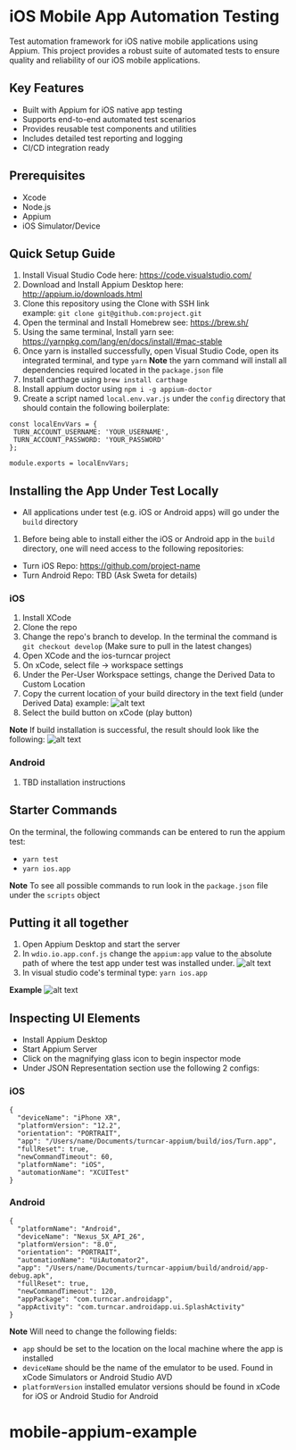 # iOS Mobile App Automation Testing

Test automation framework for iOS native mobile applications using Appium. This project provides a robust suite of automated tests to ensure quality and reliability of our iOS mobile applications.

## Key Features
- Built with Appium for iOS native app testing
- Supports end-to-end automated test scenarios
- Provides reusable test components and utilities
- Includes detailed test reporting and logging
- CI/CD integration ready

## Prerequisites
- Xcode
- Node.js
- Appium
- iOS Simulator/Device

## Quick Setup Guide
1. Install Visual Studio Code here: https://code.visualstudio.com/
2. Download and Install Appium Desktop here: http://appium.io/downloads.html 
3. Clone this repository using the Clone with SSH link  
  example: `git clone git@github.com:project.git`
4. Open the terminal and Install Homebrew see: https://brew.sh/
5. Using the same terminal, Install yarn see: https://yarnpkg.com/lang/en/docs/install/#mac-stable
6. Once yarn is installed successfully, open Visual Studio Code, open its integrated terminal, and type `yarn`
 **Note** the yarn command will install all dependencies required located in the `package.json` file
 7. Install carthage using `brew install carthage`
 8. Install appium doctor using `npm i -g appium-doctor`
 9. Create a script named `local.env.var.js` under the `config` directory that should contain the following boilerplate:
 ```
 const localEnvVars = {
  TURN_ACCOUNT_USERNAME: 'YOUR_USERNAME',
  TURN_ACCOUNT_PASSWORD: 'YOUR_PASSWORD'
};

module.exports = localEnvVars;
 ```


## Installing the App Under Test Locally
* All applications under test (e.g. iOS or Android apps) will go under the `build` directory

1. Before being able to install either the iOS or Android app in the `build` directory, one will need access to the following repositories:

* Turn iOS Repo: https://github.com/project-name
* Turn Android Repo: TBD (Ask Sweta for details)

### iOS
1. Install XCode
2. Clone the repo
3. Change the repo's branch to develop. In the terminal the command is `git checkout develop` (Make sure to pull in the latest changes)
4. Open XCode and the ios-turncar project
5. On xCode, select file -> workspace settings
6. Under the Per-User Workspace settings, change the Derived Data to Custom Location
7. Copy the current location of your build directory in the text field  (under Derived Data)
example:
![alt text](https://github.com/project-name/build_path.png)
8. Select the build button on xCode (play button)

**Note** If build installation is successful, the result should look like the following:
![alt text](https://github.com/project-name/build_path.png)

### Android
1. TBD installation instructions


## Starter Commands
On the terminal, the following commands can be entered to run the appium test:
* `yarn test`
* `yarn ios.app`

**Note** To see all possible commands to run look in the `package.json` file under the `scripts` object

## Putting it all together
1. Open Appium Desktop and start the server
2. In `wdio.io.app.conf.js` change the `appium:app` value to the absolute path of where the test app under test was installed under.
![alt text](https://github.com/turncar-appium/blob/master/instruction_images/change_build_installation_path.png)
3. In visual studio code's terminal type: `yarn ios.app`

**Example**
![alt text](https://github.com/turncar-appium/blob/master/instruction_images/build_example.gif)


## Inspecting UI Elements
* Install Appium Desktop
* Start Appium Server
* Click on the magnifying glass icon to begin inspector mode
* Under JSON Representation section use the following 2 configs:
### iOS
```
{
  "deviceName": "iPhone XR",
  "platformVersion": "12.2",
  "orientation": "PORTRAIT",
  "app": "/Users/name/Documents/turncar-appium/build/ios/Turn.app",
  "fullReset": true,
  "newCommandTimeout": 60,
  "platformName": "iOS",
  "automationName": "XCUITest"
}
```

### Android
```
{
  "platformName": "Android",
  "deviceName": "Nexus_5X_API_26",
  "platformVersion": "8.0",
  "orientation": "PORTRAIT",
  "automationName": "UiAutomator2",
  "app": "/Users/name/Documents/turncar-appium/build/android/app-debug.apk",
  "fullReset": true,
  "newCommandTimeout": 120,
  "appPackage": "com.turncar.androidapp",
  "appActivity": "com.turncar.androidapp.ui.SplashActivity"
}
```

**Note** Will need to change the following fields:
* `app` should be set to the location on the local machine where the app is installed
* `deviceName` should be the name of the emulator to be used. Found in xCode Simulators or Android Studio AVD
* `platformVersion` installed emulator versions should be found in xCode for iOS or Android Studio for Android
# mobile-appium-example
